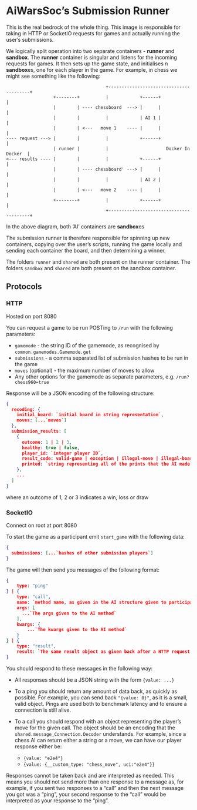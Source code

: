 # AiWarsSoc’s Submission Runner
This is the real bedrock of the whole thing. This image is responsible for taking in HTTP or SocketIO requests for games and actually running the user’s submissions. 

We logically split operation into two separate containers - **runner** and **sandbox**. The **runner** container is singular and listens for the incoming requests for games. It then sets up the game state, and initialises n **sandbox**es, one for each player in the game. For example, in chess we might see something like the following:

```
                                      +----------------------------------------+
                  +--------+          |            +------+                    |
                  |        | ---- chessboard  ---> |      |                    |
                  |        |          |            | AI 1 |                    |
                  |        | <---   move 1    ---- |      |                    |
---- request ---> |        |          |            +------+                    |
                  | runner |          |                      Docker In Docker  |
<--- results ---- |        |          |            +------+                    |
                  |        | ---- chessboard' ---> |      |                    |
                  |        |          |            | AI 2 |                    |
                  |        | <---   move 2    ---- |      |                    |
                  +--------+          |            +------+                    |
                                      +----------------------------------------+
```

In the above diagram, both ‘AI’ containers are **sandbox**es

The submission runner is therefore responsible for spinning up new containers, copying over the user’s scripts, running the game locally and sending each container the board, and then determining a winner.

The folders `runner` and `shared` are both present on the runner container.
The folders `sandbox` and `shared` are both present on the sandbox container.

## Protocols

### HTTP

Hosted on port 8080

You can request a game to be run POSTing to `/run` with the following parameters:

- `gamemode` - the string ID of the gamemode, as recognised by `common.gamemodes.Gamemode.get`
- `submissions` - a comma separated list of submission hashes to be run in the game
- `moves` (optional) - the maximum number of moves to allow
- Any other options for the gamemode as separate parameters, e.g. `/run?chess960=true`

Response will be a JSON encoding of the following structure:

```json
{
  recoding: {
    initial_board: `initial board in string representation`,
    moves: [...`moves`]
  },
  submission_results: [
    { 
      outcome: 1 | 2 | 3,
      healthy: true | false, 
      player_id: `integer player ID`, 
      result_code: valid-game | exception | illegal-move | illegal-board | broken-entry-point | unknown-result-type | game-unfinished | timeout | process-killed,
      printed: `string representing all of the prints that the AI made`
    },
    ...
  ]
}
```

where an outcome of 1, 2 or 3 indicates a win, loss or draw

### SocketIO

Connect on root at port 8080

To start the game as a participant emit `start_game` with the following data:

```json
{
  submissions: [...`hashes of other submission players`]
}
```

The game will then send you messages of the following format:

```json
{
    type: "ping"
} | {
    type: "call",
    name: `method name, as given in the AI structure given to participants`,
    args: [
      ...`The args given to the AI method`
    ],
    kwargs: {
        ...`The kwargs given to the AI method`
    }
} | {
    type: "result",
    result: `The same result object as given back after a HTTP request as above`
}
```

You should respond to these messages in the following way:

- All responses should be a JSON string with the form `{value: ...}`

- To a ping you should return any amount of data back, as quickly as possible. For example, you can send back `"{value: 0}"`, as it is a small, valid object. Pings are used both to benchmark latency and to ensure a connection is still alive.
- To a call you should respond with an object representing the player’s move for the given call. The object should be an encoding that the `shared.message_Connection.Decoder` understands. For example, since a chess AI can return either a string or a move, we can have our player response either be:
  - `{value: "e2e4"}`
  - `{value: {__custom_type: "chess_move", uci:"e2e4"}}`

Responses cannot be taken back and are interpreted as needed. This means you should not send more than one response to a message as, for example, if you sent two responses to a “call” and then the next message you got was a “ping”, your second response to the “call” would be interpreted as your response to the “ping”.

